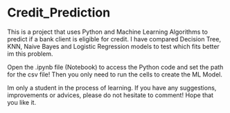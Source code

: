 # Credit_Prediction
This is a project that uses Python and Machine Learning Algorithms to predict if a bank client is eligible for credit.
I have compared Decision Tree, KNN, Naive Bayes and Logistic Regression models to test which fits better im this problem.

Open the .ipynb file (Notebook) to access the Python code and set the path for the csv file!
Then you only need to run the cells to create the ML Model.

Im only a student in the process of learning. If you have any suggestions, improvements or advices, please do not hesitate to comment!
Hope that you like it.
